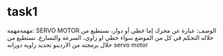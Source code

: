 # task1
مهمةمهمة: SERVO MOTOR
الوصف:  عبارة عن محرك إما خطي أو دوار، نستطيع من خلاله التحكم في كل من الموضع سواء خطي او زاوي، السرعة والتسارع. نستطيع من خلال برمجته من الاردينو تحديد زاوية دورانه 
 servo motor
